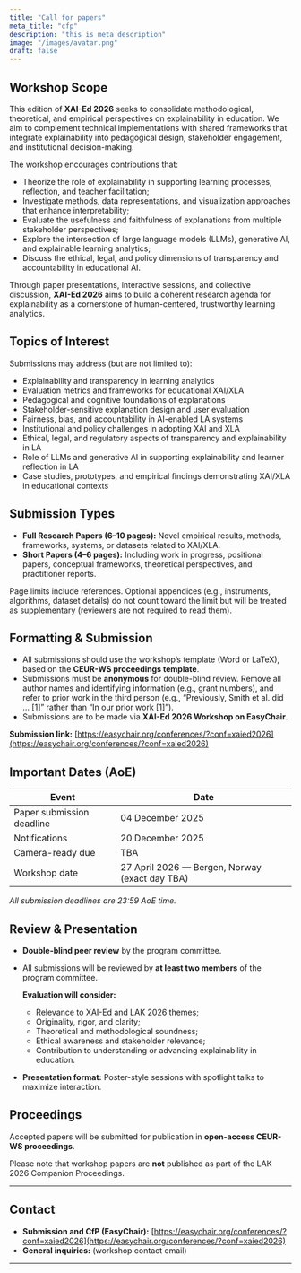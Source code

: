 ```yaml
---
title: "Call for papers"
meta_title: "cfp"
description: "this is meta description"
image: "/images/avatar.png"
draft: false
---
```


## Workshop Scope

This edition of **XAI-Ed 2026** seeks to consolidate methodological, theoretical, and empirical perspectives on explainability in education. We aim to complement technical implementations with shared frameworks that integrate explainability into pedagogical design, stakeholder engagement, and institutional decision-making.

The workshop encourages contributions that:

- Theorize the role of explainability in supporting learning processes, reflection, and teacher facilitation;  
- Investigate methods, data representations, and visualization approaches that enhance interpretability;  
- Evaluate the usefulness and faithfulness of explanations from multiple stakeholder perspectives;  
- Explore the intersection of large language models (LLMs), generative AI, and explainable learning analytics;  
- Discuss the ethical, legal, and policy dimensions of transparency and accountability in educational AI.  

Through paper presentations, interactive sessions, and collective discussion, **XAI-Ed 2026** aims to build a coherent research agenda for explainability as a cornerstone of human-centered, trustworthy learning analytics.



## Topics of Interest

Submissions may address (but are not limited to):

- Explainability and transparency in learning analytics  
- Evaluation metrics and frameworks for educational XAI/XLA  
- Pedagogical and cognitive foundations of explanations  
- Stakeholder-sensitive explanation design and user evaluation  
- Fairness, bias, and accountability in AI-enabled LA systems  
- Institutional and policy challenges in adopting XAI and XLA  
- Ethical, legal, and regulatory aspects of transparency and explainability in LA  
- Role of LLMs and generative AI in supporting explainability and learner reflection in LA  
- Case studies, prototypes, and empirical findings demonstrating XAI/XLA in educational contexts  


## Submission Types

- **Full Research Papers (6–10 pages):** Novel empirical results, methods, frameworks, systems, or datasets related to XAI/XLA.  
- **Short Papers (4–6 pages):** Including work in progress, positional papers, conceptual frameworks, theoretical perspectives, and practitioner reports.  

Page limits include references. Optional appendices (e.g., instruments, algorithms, dataset details) do not count toward the limit but will be treated as supplementary (reviewers are not required to read them).


## Formatting & Submission

- All submissions should use the workshop’s template (Word or LaTeX), based on the **CEUR-WS proceedings template**.  
- Submissions must be **anonymous** for double-blind review. Remove all author names and identifying information (e.g., grant numbers), and refer to prior work in the third person (e.g., “Previously, Smith et al. did … [1]” rather than “In our prior work [1]”).  
- Submissions are to be made via **XAI-Ed 2026 Workshop on EasyChair**.  

**Submission link:** [https://easychair.org/conferences/?conf=xaied2026](https://easychair.org/conferences/?conf=xaied2026)


## Important Dates (AoE)

| Event | Date |
|-------|------|
| Paper submission deadline | 04 December 2025 |
| Notifications | 20 December 2025 |
| Camera-ready due | TBA |
| Workshop date | 27 April 2026 — Bergen, Norway (exact day TBA) |

_All submission deadlines are 23:59 AoE time._

## Review & Presentation

- **Double-blind peer review** by the program committee.  
- All submissions will be reviewed by **at least two members** of the program committee.  

  **Evaluation will consider:**
  - Relevance to XAI-Ed and LAK 2026 themes;  
  - Originality, rigor, and clarity;  
  - Theoretical and methodological soundness;  
  - Ethical awareness and stakeholder relevance;  
  - Contribution to understanding or advancing explainability in education.  

- **Presentation format:** Poster-style sessions with spotlight talks to maximize interaction. 


## Proceedings

Accepted papers will be submitted for publication in **open-access CEUR-WS proceedings**.  

Please note that workshop papers are **not** published as part of the LAK 2026 Companion Proceedings.

---

## Contact

- **Submission and CfP (EasyChair):** [https://easychair.org/conferences/?conf=xaied2026](https://easychair.org/conferences/?conf=xaied2026)  
- **General inquiries:** (workshop contact email)

---